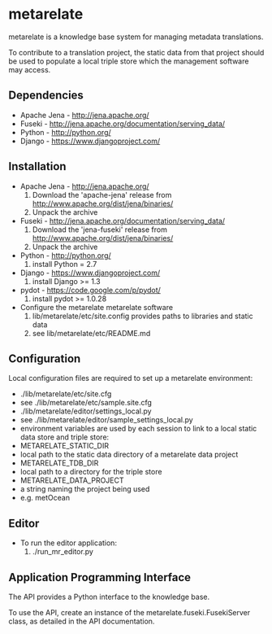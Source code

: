 metarelate
===========

metarelate is a knowledge base system for managing metadata translations.

To contribute to a translation project, the static data from that project should be used to populate a local triple store which the management software may access. 

Dependencies
------------
* Apache Jena - http://jena.apache.org/
* Fuseki - http://jena.apache.org/documentation/serving_data/
* Python - http://python.org/
* Django - https://www.djangoproject.com/

Installation
------------

* Apache Jena - http://jena.apache.org/
    1. Download the 'apache-jena' release from http://www.apache.org/dist/jena/binaries/
    2. Unpack the archive
* Fuseki - http://jena.apache.org/documentation/serving_data/
    1. Download the 'jena-fuseki' release from http://www.apache.org/dist/jena/binaries/
    2. Unpack the archive
* Python - http://python.org/
    1. install Python = 2.7
* Django - https://www.djangoproject.com/
    1. install Django >= 1.3
* pydot - https://code.google.com/p/pydot/
    1. install pydot >= 1.0.28
* Configure the metarelate metarelate software
    1. lib/metarelate/etc/site.config provides paths to libraries and static data
    2. see lib/metarelate/etc/README.md

Configuration
-------------

Local configuration files are required to set up a metarelate environment:

* ./lib/metarelate/etc/site.cfg
 * see ./lib/metarelate/etc/sample.site.cfg
* ./lib/metarelate/editor/settings_local.py
 * see ./lib/metarelate/editor/sample_settings_local.py
* environment variables are used by each session to link to a local static data store and triple store:
 * METARELATE_STATIC_DIR
  * local path to the static data directory of a metarelate data project
 * METARELATE_TDB_DIR
  * local path to a directory for the triple store
 * METARELATE_DATA_PROJECT
  * a string naming the project being used
  * e.g. metOcean

Editor
------

* To run the editor application:
    1. ./run_mr_editor.py


Application Programming Interface
----------------------------------

The API provides a Python interface to the knowledge base.  

To use the API, create an instance of the metarelate.fuseki.FusekiServer class, as detailed in the API documentation.

